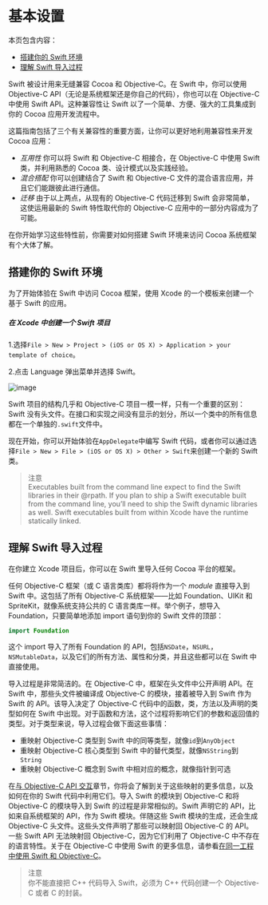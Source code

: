 # 基本设置

本页包含内容：

- [搭建你的 Swift 环境](#setting_up_your_swift_environment)
- [理解 Swift 导入过程](#understanding_the_swift_import_process)

Swift 被设计用来无缝兼容 Cocoa 和 Objective-C。在 Swift 中，你可以使用 Objective-C API（无论是系统框架还是你自己的代码），你也可以在 Objective-C 中使用 Swift API。这种兼容性让 Swift 以了一个简单、方便、强大的工具集成到你的 Cocoa 应用开发流程中。

这篇指南包括了三个有关兼容性的重要方面，让你可以更好地利用兼容性来开发 Cocoa 应用：

- *互用性* 你可以将 Swift 和 Objective-C 相接合，在 Objective-C 中使用 Swift 类，并利用熟悉的 Cocoa 类、设计模式以及实践经验。
- *混合搭配* 你可以创建结合了 Swift 和 Objective-C 文件的混合语言应用，并且它们能跟彼此进行通信。
- *迁移* 由于以上两点，从现有的 Objective-C 代码迁移到 Swift 会非常简单，这使运用最新的 Swift 特性取代你的 Objective-C 应用中的一部分内容成为了可能。

在你开始学习这些特性前，你需要对如何搭建 Swift 环境来访问 Cocoa 系统框架有个大体了解。

<a name="setting_up_your_swift_environment"></a>
## 搭建你的 Swift 环境

为了开始体验在 Swift 中访问 Cocoa 框架，使用 Xcode 的一个模板来创建一个基于 Swift 的应用。

##### 在 Xcode 中创建一个 Swift 项目

1.选择`File > New > Project > (iOS or OS X) > Application > your template of choice`。

2.点击 Language 弹出菜单并选择 Swift。

![image](https://github.com/949478479/Using-Swift-with-Cocoa-and-Objective-C/blob/master/01-Getting%20Started/newproject_2x.png)

Swift 项目的结构几乎和 Objective-C 项目一模一样，只有一个重要的区别：Swift 没有头文件。在接口和实现之间没有显示的划分，所以一个类中的所有信息都在一个单独的`.swift`文件中。

现在开始，你可以开始体验在`AppDelegate`中编写 Swift 代码，或者你可以通过选择`File > New > File > (iOS or OS X) > Other > Swift`来创建一个新的 Swift 类。

> 注意  
> Executables built from the command line expect to find the Swift libraries in their @rpath. If you plan to ship a Swift executable built from the command line, you’ll need to ship the Swift dynamic libraries as well. Swift executables built from within Xcode have the runtime statically linked. 

<a name="understanding_the_swift_import_process"></a>
## 理解 Swift 导入过程

在你建立 Xcode 项目后，你可以在 Swift 里导入任何 Cocoa 平台的框架。

任何 Objective-C 框架（或 C 语言类库）都将将作为一个 *module* 直接导入到 Swift 中。这包括了所有 Objective-C 系统框架——比如 Foundation、UIKit 和 SpriteKit，就像系统支持公共的 C 语言类库一样。举个例子，想导入 Foundation，只要简单地添加 import 语句到你的 Swift 文件的顶部：

```swift 
import Foundation
```

这个 import 导入了所有 Foundation 的 API，包括`NSDate`，`NSURL`，`NSMutableData`，以及它们的所有方法、属性和分类，并且这些都可以在 Swift 中直接使用。

导入过程是非常简洁的。在 Objective-C 中，框架在头文件中公开声明 API。在 Swift 中，那些头文件被编译成 Objective-C 的模块，接着被导入到 Swift 作为 Swift 的 API。该导入决定了 Objective-C 代码中的函数，类，方法以及声明的类型如何在 Swift 中出现。对于函数和方法，这个过程将影响它们的参数和返回值的类型。对于类型来说，导入过程会做下面这些事情：

- 重映射 Objective-C 类型到 Swift 中的同等类型，就像`id`到`AnyObject`
- 重映射 Objective-C 核心类型到 Swift 中的替代类型，就像`NSString`到`String`
- 重映射 Objective-C 概念到 Swift 中相对应的概念，就像指针到可选

在[与 Objective-C API 交互](https://github.com/949478479/Using-Swift-with-Cocoa-and-Objective-C/blob/master/02-Interoperability/01-Interacting%20with%20Objective-C%20APIs.md)章节，你将会了解到关于这些映射的更多信息，以及如何在你的 Swift 代码中利用它们。导入 Swift 的模块到 Objective-C 和将 Objective-C 的模块导入到 Swift 的过程是非常相似的。Swift 声明它的 API，比如来自系统框架的 API，作为 Swift 模块。伴随这些 Swift 模块的生成，还会生成 Objective-C 头文件。这些头文件声明了那些可以映射回 Objective-C 的 API。一些 Swift API 无法映射回 Objective-C，因为它们利用了 Objective-C 中不存在的语言特性。关于在 Objective-C 中使用 Swift 的更多信息，请参看[在同一工程中使用 Swift 和 Objective-C](https://github.com/949478479/Using-Swift-with-Cocoa-and-Objective-C/blob/master/03-Mix%20and%20Match/Swift%20and%20Objective-C%20in%20the%20Same%20Project.md)。

> 注意  
> 你不能直接把 C++ 代码导入 Swift，必须为 C++ 代码创建一个 Objective-C 或者 C 的封装。
